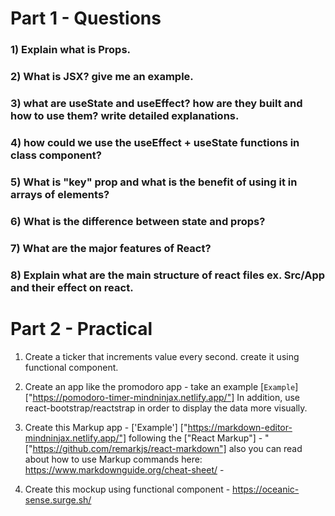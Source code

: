# Part 1 - Questions

### 1) Explain what is Props.
### 2) What is JSX? give me an example.
### 3) what are useState and useEffect? how are they built and how to use them? write detailed explanations.
### 4) how could we use the useEffect + useState functions in class component?
### 5) What is "key" prop and what is the benefit of using it in arrays of elements?
### 6) What is the difference between state and props?
### 7) What are the major features of React?
### 8) Explain what are the main structure of react files ex. Src/App and their effect on react.


# Part 2 - Practical

1) Create a ticker that increments value every second. create it using functional component.

2) Create an app like the promodoro app - take an example 
[`Example`] ["https://pomodoro-timer-mindninjax.netlify.app/"]
In addition, use react-bootstrap/reactstrap in order to display the data more visually.

3) Create this Markup app - ['Example'] ["https://markdown-editor-mindninjax.netlify.app/"] following the ["React Markup"] - "["https://github.com/remarkjs/react-markdown"] also you can read about how to use Markup commands here: https://www.markdownguide.org/cheat-sheet/ -

4) Create this mockup using functional component - https://oceanic-sense.surge.sh/ 

